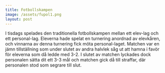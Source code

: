 ```yaml
---
title: Fotbollskampen
image: /assets/fupol1.png
layout: post
---
```

I tisdags spelades den traditionella fotbollskampen mellan ett elev-lag och ett personal-lag. Eleverna hade spelat en turnering anordnad av elevkåren,
och vinnarna av denna turnering fick möta personal-laget. Matchen var en jämn tillställning som under slutet av andra halvlek såg ut att hamna i favör för eleverna som då ledde med 3-2.
I slutet av matchen lyckades dock personalen sätta dit ett 3-3 mål och matchen gick då till straffar, där personalen stod som segrare till slut.
